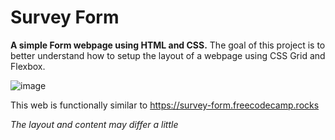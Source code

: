 # Survey Form

**A simple Form webpage using HTML and CSS.**
The goal of this project is to better understand how to setup the layout of a webpage using CSS Grid and Flexbox.

![image](https://github.com/victornavareno/SurveyForm/assets/113288139/368bd95a-21ee-4f4d-8fac-8b3e6929a9ac)

This web is functionally similar to https://survey-form.freecodecamp.rocks

_The layout and content may differ a little_
